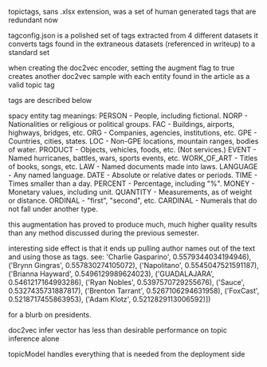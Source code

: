 topictags, sans .xlsx extension, was a set of human generated tags that are redundant now


tagconfig.json is a polished set of tags extracted from 4 different datasets
it converts tags found in the extraneous datasets (referenced in writeup) to a standard set

when creating the doc2vec encoder, setting the augment flag to true creates another doc2vec sample with each entity found in the article as a valid topic tag

tags are described below

spacy entity tag meanings:
PERSON - People, including fictional.
NORP - Nationalities or religious or political groups.
FAC - Buildings, airports, highways, bridges, etc.
ORG - Companies, agencies, institutions, etc.
GPE - Countries, cities, states.
LOC - Non-GPE locations, mountain ranges, bodies of water.
PRODUCT - Objects, vehicles, foods, etc. (Not services.)
EVENT - Named hurricanes, battles, wars, sports events, etc.
WORK_OF_ART - Titles of books, songs, etc.
LAW - Named documents made into laws.
LANGUAGE - Any named language.
DATE - Absolute or relative dates or periods.
TIME - Times smaller than a day.
PERCENT - Percentage, including "%".
MONEY - Monetary values, including unit.
QUANTITY - Measurements, as of weight or distance.
ORDINAL - "first", "second", etc.
CARDINAL - Numerals that do not fall under another type.

this augmentation has proved to produce much, much higher quality results than any method discussed during the previous semester.  

interesting side effect is that it ends up pulling author names out of the text and using those as tags. see: 
'Charlie Gasparino', 0.5579344034194946), ('Brynn Gingras', 0.557830274105072), ('Napolitano', 0.5545047521591187), ('Brianna Hayward', 0.5496129989624023), ('GUADALAJARA', 0.5461217164993286), ('Ryan Nobles', 0.5397570729255676), ('Sauce', 0.5327435731887817), ('Brenton Tarrant', 0.5267106294631958), ('FoxCast', 0.5218717455863953), ('Adam Klotz', 0.5212829113006592)])

for a blurb on presidents. 


doc2vec infer vector has less than desirable performance on topic inference alone

topicModel handles everything that is needed from the deployment side